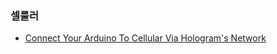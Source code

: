 ### 셀룰러  
- [Connect Your Arduino To Cellular Via Hologram's Network](https://hologram.io/arduino-on-cellular/)  
